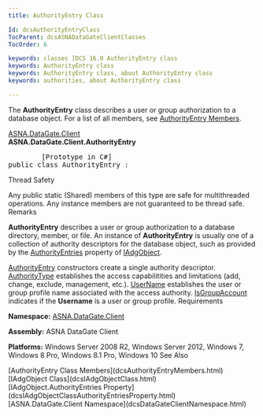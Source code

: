 ```yaml
---
title: AuthorityEntry Class

Id: dcsAuthorityEntryClass
TocParent: dcsASNADataGateClientClasses
TocOrder: 6

keywords: classes [DCS 16.0 AuthorityEntry class
keywords: AuthorityEntry class
keywords: AuthorityEntry class, about AuthorityEntry class
keywords: authorities, about AuthorityEntry class

---
```


The <span> **AuthorityEntry** </span> class describes a user or group authorization to a database object. For a list of all members, see [AuthorityEntry Members](dcsAuthorityEntryMembers.html). 

[ASNA.DataGate.Client](dcsDataGateClientNamespace.html) <br /> **ASNA.DataGate.Client.<span>AuthorityEntry</span>** 
<pre class="prettyprint">
        <span class="lang">[Prototype in C#]</span>
public class AuthorityEntry :</pre>

Thread Safety

Any public static (Shared) members of this type are safe for multithreaded operations. Any instance members are not guaranteed to be thread safe.
Remarks

<span style="FONT-WEIGHT: bold">AuthorityEntry</span> describes a user or group authorization to a database directory, member, or file. An instance of **AuthorityEntry** is usually one of a collection of authority descriptors for the database object, such as provided by the [AuthorityEntries](dcsIAdgObjectClassAuthorityEntriesProperty.html) property of [IAdgObject](dcsIAdgObjectClass.html).

[AuthorityEntry](dcsAuthorityEntryClassAuthorityEntryConstructors.html) constructors create a single authority descriptor. [ AuthorityType](dcsAuthorityEntryClassAuthorityTypeField.html) establishes the access capabilitities and limitations (add, change, exclude, management, etc.). [ UserName](dcsAuthorityEntryClassUsernameField.html) establishes the user or group profile name associated with the access authority. [IsGroupAccount](dcsAuthorityEntryClassUsernameField.html) indicates if the **Username** is a user or group profile.
Requirements

**Namespace:** [ASNA.DataGate.Client](dcsDataGateClientNamespace.html) 

**Assembly:** ASNA DataGate Client

**Platforms:** Windows Server 2008 R2, Windows Server 2012, Windows 7, Windows 8 Pro, Windows 8.1 Pro, Windows 10
See Also

<dl />
      [AuthorityEntry Class Members](dcsAuthorityEntryMembers.html)
      <br />
      [IAdgObject Class](dcsIAdgObjectClass.html)
      <br />
      [IAdgObject.AuthorityEntries 
					Property](dcsIAdgObjectClassAuthorityEntriesProperty.html)
      <br />
      [ASNA.DataGate.Client Namespace](dcsDataGateClientNamespace.html)

